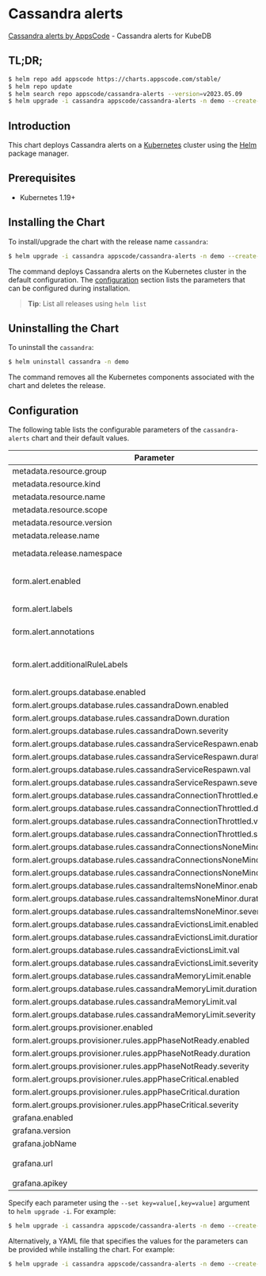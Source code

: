 # Cassandra alerts

[Cassandra alerts by AppsCode](https://github.com/appscode/alerts) - Cassandra alerts for KubeDB

## TL;DR;

```bash
$ helm repo add appscode https://charts.appscode.com/stable/
$ helm repo update
$ helm search repo appscode/cassandra-alerts --version=v2023.05.09
$ helm upgrade -i cassandra appscode/cassandra-alerts -n demo --create-namespace --version=v2023.05.09
```

## Introduction

This chart deploys Cassandra alerts on a [Kubernetes](http://kubernetes.io) cluster using the [Helm](https://helm.sh) package manager.

## Prerequisites

- Kubernetes 1.19+

## Installing the Chart

To install/upgrade the chart with the release name `cassandra`:

```bash
$ helm upgrade -i cassandra appscode/cassandra-alerts -n demo --create-namespace --version=v2023.05.09
```

The command deploys Cassandra alerts on the Kubernetes cluster in the default configuration. The [configuration](#configuration) section lists the parameters that can be configured during installation.

> **Tip**: List all releases using `helm list`

## Uninstalling the Chart

To uninstall the `cassandra`:

```bash
$ helm uninstall cassandra -n demo
```

The command removes all the Kubernetes components associated with the chart and deletes the release.

## Configuration

The following table lists the configurable parameters of the `cassandra-alerts` chart and their default values.

|                                Parameter                                |                  Description                  |                          Default                           |
|-------------------------------------------------------------------------|-----------------------------------------------|------------------------------------------------------------|
| metadata.resource.group                                                 |                                               | <code>kubedb.com</code>                                    |
| metadata.resource.kind                                                  |                                               | <code>Cassandra</code>                                     |
| metadata.resource.name                                                  |                                               | <code>cassandras</code>                                    |
| metadata.resource.scope                                                 |                                               | <code>Namespaced</code>                                    |
| metadata.resource.version                                               |                                               | <code>v1</code>                                            |
| metadata.release.name                                                   | Release name                                  | <code>"coreos-prom-memcd"</code>                           |
| metadata.release.namespace                                              | Release namespace                             | <code>"demo"</code>                                        |
| form.alert.enabled                                                      | # Enable PrometheusRule alerts                | <code>warning</code>                                       |
| form.alert.labels                                                       | # Labels for default rules                    | <code>{"release":"kube-prometheus-stack"}</code>           |
| form.alert.annotations                                                  | # Annotations for default rules               | <code>{}</code>                                            |
| form.alert.additionalRuleLabels                                         | # Additional labels for PrometheusRule alerts | <code>{}</code>                                            |
| form.alert.groups.database.enabled                                      |                                               | <code>warning</code>                                       |
| form.alert.groups.database.rules.cassandraDown.enabled                  |                                               | <code>true</code>                                          |
| form.alert.groups.database.rules.cassandraDown.duration                 |                                               | <code>"0m"</code>                                          |
| form.alert.groups.database.rules.cassandraDown.severity                 |                                               | <code>critical</code>                                      |
| form.alert.groups.database.rules.cassandraServiceRespawn.enabled        |                                               | <code>true</code>                                          |
| form.alert.groups.database.rules.cassandraServiceRespawn.duration       |                                               | <code>"0m"</code>                                          |
| form.alert.groups.database.rules.cassandraServiceRespawn.val            |                                               | <code>180</code>                                           |
| form.alert.groups.database.rules.cassandraServiceRespawn.severity       |                                               | <code>critical</code>                                      |
| form.alert.groups.database.rules.cassandraConnectionThrottled.enabled   |                                               | <code>true</code>                                          |
| form.alert.groups.database.rules.cassandraConnectionThrottled.duration  |                                               | <code>"2m"</code>                                          |
| form.alert.groups.database.rules.cassandraConnectionThrottled.val       |                                               | <code>10</code>                                            |
| form.alert.groups.database.rules.cassandraConnectionThrottled.severity  |                                               | <code>warning</code>                                       |
| form.alert.groups.database.rules.cassandraConnectionsNoneMinor.enabled  |                                               | <code>true</code>                                          |
| form.alert.groups.database.rules.cassandraConnectionsNoneMinor.duration |                                               | <code>"2m"</code>                                          |
| form.alert.groups.database.rules.cassandraConnectionsNoneMinor.severity |                                               | <code>warning</code>                                       |
| form.alert.groups.database.rules.cassandraItemsNoneMinor.enabled        |                                               | <code>true</code>                                          |
| form.alert.groups.database.rules.cassandraItemsNoneMinor.duration       |                                               | <code>"2m"</code>                                          |
| form.alert.groups.database.rules.cassandraItemsNoneMinor.severity       |                                               | <code>warning</code>                                       |
| form.alert.groups.database.rules.cassandraEvictionsLimit.enabled        |                                               | <code>true</code>                                          |
| form.alert.groups.database.rules.cassandraEvictionsLimit.duration       |                                               | <code>"0m"</code>                                          |
| form.alert.groups.database.rules.cassandraEvictionsLimit.val            |                                               | <code>10</code>                                            |
| form.alert.groups.database.rules.cassandraEvictionsLimit.severity       |                                               | <code>critical</code>                                      |
| form.alert.groups.database.rules.cassandraMemoryLimit.enable            |                                               | <code>true</code>                                          |
| form.alert.groups.database.rules.cassandraMemoryLimit.duration          |                                               | <code>"0m"</code>                                          |
| form.alert.groups.database.rules.cassandraMemoryLimit.val               |                                               | <code>33554432 # 32MB</code>                               |
| form.alert.groups.database.rules.cassandraMemoryLimit.severity          |                                               | <code>critical</code>                                      |
| form.alert.groups.provisioner.enabled                                   |                                               | <code>warning</code>                                       |
| form.alert.groups.provisioner.rules.appPhaseNotReady.enabled            |                                               | <code>true</code>                                          |
| form.alert.groups.provisioner.rules.appPhaseNotReady.duration           |                                               | <code>"1m"</code>                                          |
| form.alert.groups.provisioner.rules.appPhaseNotReady.severity           |                                               | <code>critical</code>                                      |
| form.alert.groups.provisioner.rules.appPhaseCritical.enabled            |                                               | <code>true</code>                                          |
| form.alert.groups.provisioner.rules.appPhaseCritical.duration           |                                               | <code>"15m"</code>                                         |
| form.alert.groups.provisioner.rules.appPhaseCritical.severity           |                                               | <code>warning</code>                                       |
| grafana.enabled                                                         |                                               | <code>true</code>                                          |
| grafana.version                                                         |                                               | <code>7.5.5</code>                                         |
| grafana.jobName                                                         |                                               | <code>cassandra-stats</code>                               |
| grafana.url                                                             |                                               | <code>"http://prometheus-grafana.monitoring.svc:80"</code> |
| grafana.apikey                                                          |                                               | <code>""</code>                                            |


Specify each parameter using the `--set key=value[,key=value]` argument to `helm upgrade -i`. For example:

```bash
$ helm upgrade -i cassandra appscode/cassandra-alerts -n demo --create-namespace --version=v2023.05.09 --set metadata.resource.group=kubedb.com
```

Alternatively, a YAML file that specifies the values for the parameters can be provided while
installing the chart. For example:

```bash
$ helm upgrade -i cassandra appscode/cassandra-alerts -n demo --create-namespace --version=v2023.05.09 --values values.yaml
```
